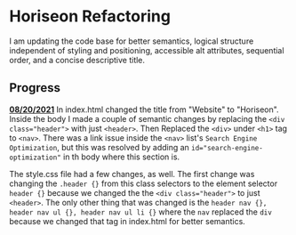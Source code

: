 # **Horiseon Refactoring**

I am updating the code base for better semantics, logical structure independent of styling and positioning, accessible alt attributes, sequential order, and a concise descriptive title. 

## **Progress**
**<u>08/20/2021</u>**
In index.html changed the title from "Website" to "Horiseon". Inside the body I made a couple of semantic changes by replacing the `<div class="header">` with just `<header>`. Then Replaced the `<div>` under `<h1>` tag to `<nav>`. There was a link issue inside the `<nav>` list's `Search Engine Optimization`, but this was resolved by adding an `id="search-engine-optimization"` in th body where this section is.

The style.css file had a few changes, as well. The first change was changing the `.header {}` from this class selectors to the element selector `header {}` because we changed the the `<div class="header">` to just `<header>`. The only other thing that was changed is the `header nav {}, header nav ul {}, header nav ul li {}` where the `nav` replaced the `div` because we changed that tag in index.html for better semantics. 